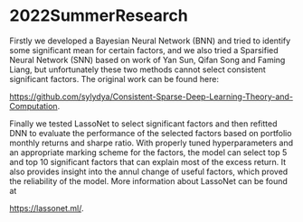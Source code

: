 # 2022SummerResearch

Firstly we developed a Bayesian Neural Network (BNN) and tried to identify some significant mean for certain factors, and we also tried a Sparsified Neural Network (SNN) based on work of Yan Sun, Qifan Song and Faming Liang, but unfortunately these two methods cannot select consistent significant factors. The original work can be found here:

https://github.com/sylydya/Consistent-Sparse-Deep-Learning-Theory-and-Computation.

Finally we tested LassoNet to select significant factors and then refitted DNN to evaluate the performance of the selected factors based on portfolio monthly returns and sharpe ratio. With properly tuned hyperparameters and an appropriate marking scheme for the factors, the model can select top 5 and top 10 significant factors that can explain most of the excess return. It also provides insight into the annul change of useful factors, which proved the reliability of the model. More information about LassoNet can be found at

https://lassonet.ml/.
